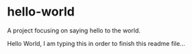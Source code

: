 # hello-world
A project focusing on saying hello to the world.

Hello World, I am typing this in order to finish this readme file...
